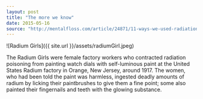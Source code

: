 ```yaml
---
layout: post
title: "The more we know"
date: 2015-05-16
source: "http://mentalfloss.com/article/24871/11-ways-we-used-radiation-everyday-life"
---
```


![Radium Girls]({{ site.url }}/assets/radiumGirl.jpeg)

The Radium Girls were female factory workers who contracted radiation poisoning from painting watch dials with self-luminous paint at the United States Radium factory in Orange, New Jersey, around 1917. The women, who had been told the paint was harmless, ingested deadly amounts of radium by licking their paintbrushes to give them a fine point; some also painted their fingernails and teeth with the glowing substance.

